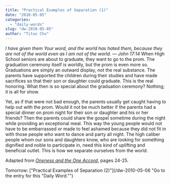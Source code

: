 ```yaml
---
title: "Practical Examples of Separation (1)"
date: "2010-05-05"
categories: 
  - "daily-words"
slug: "dw-2010-05-05"
author: "Titus Chu"
---
```


_I have given them Your word, and the world has hated them, because they are not of the world even as I am not of the world. — John 17:14_ When High School seniors are about to graduate, they want to go to the prom. The graduation ceremony itself is worldly, but the prom is even more so. Graduations are simply an outward display, not the real substance. The parents have supported the children during their studies and have made sacrifices so that their son or daughter could graduate. This is the real honoring. What then is so special about the graduation ceremony? Nothing; it is all for show.

Yet, as if that were not bad enough, the parents usually get caught having to help out with the prom. Would it not be much better if the parents had a special dinner on prom night for their son or daughter and his or her friends? Then the parents could share the gospel sometime during the night while providing an exceptional meal. This way the young people would not have to be embarrassed or made to feel ashamed because they did not fit in with those people who want to dance and party all night. The high caliber people whom our sons and daughters know, who are looking for something dignified and noble to participate in, need this kind of uplifting and beneficial outlet. This is how we separate ourselves from the world.

Adapted from [_Oneness and the One Accord_](/book-oneness/ "Go to the listing for this book."), pages 24-25.

Tomorrow: ["Practical Examples of Separation (2)"](/dw-2010-05-06 "Go to the entry for this "Daily Word."")

